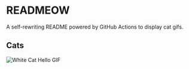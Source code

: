 # READMEOW

A self-rewriting README powered by GitHub Actions to display cat gifs.

## Cats

![White Cat Hello GIF](https://media4.giphy.com/media/v1.Y2lkPTlhY2QwMmRhNmdhNzNpNW9uMnpsMmI4bTQyaTFhZ2NpdW1sYXc4OGo2ajFlaHRkOCZlcD12MV9naWZzX3NlYXJjaCZjdD1n/vFKqnCdLPNOKc/200.gif)
